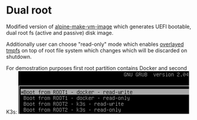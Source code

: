 # Dual root 
Modified version of [alpine-make-vm-image](https://github.com/alpinelinux/alpine-make-vm-image) which generates UEFI bootable, dual root fs (active and passive) disk image.


Additionally user can choose "read-only" mode which enables [overlayed tmpfs](https://wiki.alpinelinux.org/wiki/Raspberry_Pi#Loopback_image_with_overlayfs) on top of root file system which changes which will be discarded on shutdown.


For demostration purposes first root partition contains Docker and second K3s:
![alt text](https://raw.githubusercontent.com/olljanat/alpine-make-vm-image/rootfs-only/screenshot.png "Grub")
